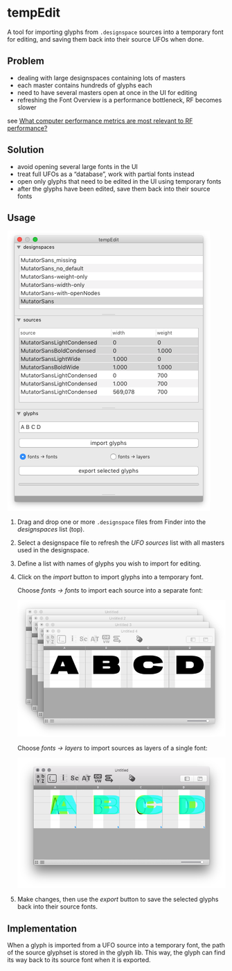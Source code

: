 tempEdit
========

A tool for importing glyphs from `.designspace` sources into a temporary font for editing, and saving them back into their source UFOs when done.

Problem
-------

- dealing with large designspaces containing lots of masters
- each master contains hundreds of glyphs each
- need to have several masters open at once in the 
UI for editing
- refreshing the Font Overview is a performance bottleneck, RF becomes slower

see [What computer performance metrics are most relevant to RF performance?](http://forum.robofont.com/topic/672/what-computer-performance-metrics-are-most-relevant-to-rf-performance)

Solution
--------

- avoid opening several large fonts in the UI
- treat full UFOs as a “database”, work with partial fonts instead
- open only glyphs that need to be edited in the UI using temporary fonts
- after the glyphs have been edited, save them back into their source fonts

Usage
-----

![](imgs/screenshot.png)

1. Drag and drop one or more `.designspace` files from Finder into the *designspaces* list (top).

2. Select a designspace file to refresh the *UFO sources* list with all masters used in the designspace.

3. Define a list with names of glyphs you wish to import for editing.

4. Click on the *import* button to import glyphs into a temporary font.

    Choose *fonts → fonts* to import each source into a separate font: 

    ![](imgs/fonts-fonts.png)

    Choose *fonts → layers* to import sources as layers of a single font:

    ![](imgs/fonts-layers.png)

5. Make changes, then use the *export* button to save the selected glyphs back into their source fonts.


Implementation
--------------

When a glyph is imported from a UFO source into a temporary font, the path of the source glyphset is stored in the glyph lib. This way, the glyph can find its way back to its source font when it is exported.